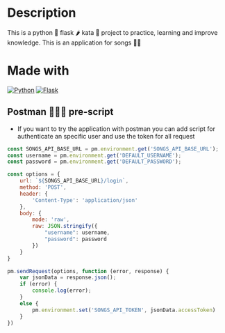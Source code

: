 # Description
This is a python 🐍 flask 🌶️ kata 🥋 project to practice, learning and improve knowledge. This is an application for songs 🎼🎶

# Made with
[![Python](https://img.shields.io/badge/python-2b5b84?style=for-the-badge&logo=python&logoColor=white&labelColor=000000)]()
[![Flask](https://img.shields.io/badge/flask-000000?style=for-the-badge&logo=flask&logoColor=white&labelColor=000000)]()

## Postman 👩🏻‍🚀 pre-script

* If you want to try the application with postman you can add script for authenticate an specific user and use the token for all request

```js
const SONGS_API_BASE_URL = pm.environment.get('SONGS_API_BASE_URL');
const username = pm.environment.get('DEFAULT_USERNAME');
const password = pm.environment.get('DEFAULT_PASSWORD');

const options = {
    url: `${SONGS_API_BASE_URL}/login`,
    method: 'POST',
    header: {
        'Content-Type': 'application/json'
    },
    body: {
        mode: 'raw',
        raw: JSON.stringify({
            "username": username,
            "password": password
        })
    }
}

pm.sendRequest(options, function (error, response) {
    var jsonData = response.json();
    if (error) {
        console.log(error);
    }
    else {
        pm.environment.set('SONGS_API_TOKEN', jsonData.accessToken)
    }
})
```